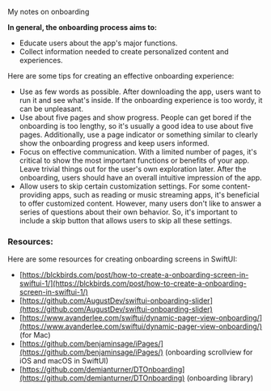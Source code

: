 My notes on onboarding<!--more-->

**In general, the onboarding process aims to:**

- Educate users about the app's major functions.
- Collect information needed to create personalized content and experiences.

Here are some tips for creating an effective onboarding experience:

- Use as few words as possible. After downloading the app, users want to run it and see what's inside. If the onboarding experience is too wordy, it can be unpleasant.
- Use about five pages and show progress. People can get bored if the onboarding is too lengthy, so it's usually a good idea to use about five pages. Additionally, use a page indicator or something similar to clearly show the onboarding progress and keep users informed.
- Focus on effective communication. With a limited number of pages, it's critical to show the most important functions or benefits of your app. Leave trivial things out for the user's own exploration later. After the onboarding, users should have an overall intuitive impression of the app.
- Allow users to skip certain customization settings. For some content-providing apps, such as reading or music streaming apps, it's beneficial to offer customized content. However, many users don't like to answer a series of questions about their own behavior. So, it's important to include a skip button that allows users to skip all these settings.

### Resources:
Here are some resources for creating onboarding screens in SwiftUI:

- [https://blckbirds.com/post/how-to-create-a-onboarding-screen-in-swiftui-1/](https://blckbirds.com/post/how-to-create-a-onboarding-screen-in-swiftui-1/)
- [https://github.com/AugustDev/swiftui-onboarding-slider](https://github.com/AugustDev/swiftui-onboarding-slider)
- [https://www.avanderlee.com/swiftui/dynamic-pager-view-onboarding/](https://www.avanderlee.com/swiftui/dynamic-pager-view-onboarding/) (for Mac)
- [https://github.com/benjaminsage/iPages/](https://github.com/benjaminsage/iPages/) (onboarding scrollview for iOS and macOS in SwiftUI)
- [https://github.com/demianturner/DTOnboarding](https://github.com/demianturner/DTOnboarding) (onboarding library)
